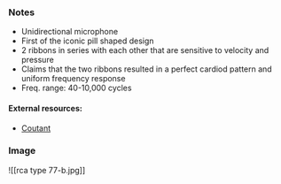 ### Notes
- Unidirectional microphone
- First of the iconic pill shaped design
- 2 ribbons in series with each other that are sensitive to velocity and pressure
- Claims that the two ribbons resulted in a perfect cardiod pattern and uniform frequency response
- Freq. range: 40-10,000 cycles

#### External resources:
- [Coutant](https://coutant.org/rca77b/)

### Image
![[rca type 77-b.jpg]]